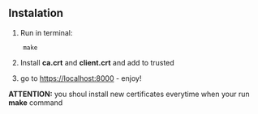 ## Instalation

1) Run in terminal:

```
    make
```

2) Install **ca.crt** and **client.crt** and add to trusted

3) go to <https://localhost:8000> - enjoy!

**ATTENTION:** you shoul install new certificates everytime when your run **make** command
